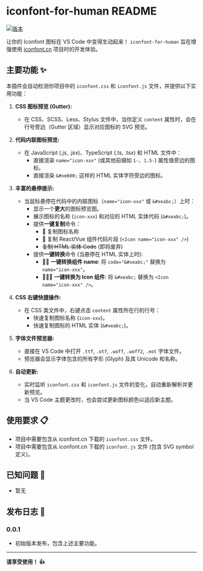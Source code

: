 # iconfont-for-human README

[![版本](https://img.shields.io/badge/version-0.0.1-blue.svg)](https://marketplace.visualstudio.com/items?itemName=your-publisher-id.iconfont-for-human) <!-- 请替换 your-publisher-id -->

让你的 Iconfont 图标在 VS Code 中变得生动起来！ `iconfont-for-human` 旨在增强使用 [iconfont.cn](https://www.iconfont.cn/) 项目时的开发体验。

## 主要功能 ✨

本插件会自动检测你项目中的 `iconfont.css` 和 `iconfont.js` 文件，并提供以下实用功能：

1.  **CSS 图标预览 (Gutter):**
    *   在 CSS、SCSS、Less、Stylus 文件中，当你定义 `content` 属性时，会在行号旁边（Gutter 区域）显示对应图标的 SVG 预览。

2.  **代码内联图标预览:**
    *   在 JavaScript (.js, .jsx)、TypeScript (.ts, .tsx) 和 HTML 文件中：
        *   直接渲染 `name="icon-xxx"` (或其他前缀如 `1-`、`1.5-`) 属性值旁边的图标。
        *   直接渲染 `&#xe600;` 这样的 HTML 实体字符旁边的图标。

3.  **丰富的悬停提示:**
    *   当鼠标悬停在代码中的内联图标（`name="icon-xxx"` 或 `&#xeabc;`）上时：
        *   显示一个**更大**的图标预览图。
        *   展示图标的名称 (`icon-xxx`) 和对应的 HTML 实体代码 (`&#xeabc;`)。
        *   提供**一键复制**命令：
            *   🚀 复制图标名称
            *   🚀 复制 React/Vue 组件代码片段 (`<Icon name="icon-xxx" />`)
            *   ~~复制 HTML 实体 Code~~ (即将废弃)
        *   提供**一键转换**命令 (当悬停在 HTML 实体上时):
            *   🚀🚀 **一键转换组件 name**: 将 `code="&#xeabc;"` 替换为 `name="icon-xxx"`。
            *   🚀🚀🚀 **一键转换为 Icon 组件**: 将 `&#xeabc;` 替换为 `<Icon name="icon-xxx" />`。

4.  **CSS 右键快捷操作:**
    *   在 CSS 类文件中，右键点击 `content` 属性所在行的行号：
        *   快速复制图标名称 (`icon-xxx`)。
        *   快速复制图标的 HTML 实体 (`&#xeabc;`)。

5.  **字体文件预览器:**
    *   直接在 VS Code 中打开 `.ttf`, `.otf`, `.woff`, `.woff2`, `.eot` 字体文件。
    *   预览器会显示字体包含的所有字形 (Glyph) 及其 Unicode 和名称。

6.  **自动更新:**
    *   实时监听 `iconfont.css` 和 `iconfont.js` 文件的变化，自动重新解析并更新预览。
    *   当 VS Code 主题更改时，也会尝试更新图标颜色以适应新主题。

## 使用要求 📋

*   项目中需要包含从 iconfont.cn 下载的 `iconfont.css` 文件。
*   项目中需要包含从 iconfont.cn 下载的 `iconfont.js` 文件 (包含 SVG symbol 定义)。

## 已知问题 🤔

*   暂无

## 发布日志 🚀

### 0.0.1

*   初始版本发布，包含上述主要功能。

---

**请享受使用！ 👍**
